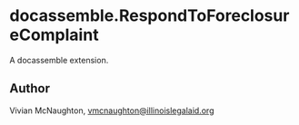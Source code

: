 # docassemble.RespondToForeclosureComplaint

A docassemble extension.

## Author

Vivian McNaughton, vmcnaughton@illinoislegalaid.org

